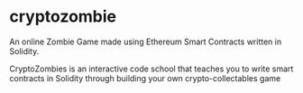 # cryptozombie
An online Zombie Game made using Ethereum Smart Contracts written in Solidity.

CryptoZombies is an interactive code school that teaches you to write smart contracts in Solidity through building your own crypto-collectables game
